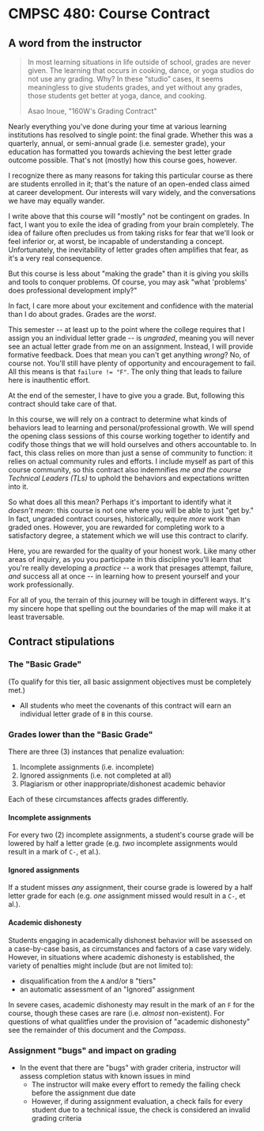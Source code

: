 # CMPSC 480: Course Contract

## A word from the instructor

> In most learning situations in life outside of school, grades are never given.
The learning that occurs in cooking, dance, or yoga studios
do not use any grading. Why? In these “studio” cases, it seems meaningless to
give students grades, and yet without any grades, those students get better at yoga, dance, and cooking.
>
> Asao Inoue, "160W's Grading Contract"

Nearly everything you've done during your time at various learning institutions has resolved to single point: the final grade. Whether this was a quarterly, annual, or semi-annual grade (i.e. semester grade), your education has formatted you towards achieving the best letter grade outcome possible. That's not (mostly) how this course goes, however.

I recognize there as many reasons for taking this particular course as there are students enrolled in it; that's the nature of an open-ended class aimed at career development. Our interests will vary widely, and the conversations we have may equally wander.

I write above that this course will "mostly" not be contingent on grades. In fact, I want you to exile the idea of grading from your brain completely. The idea of failure often precludes us from taking risks for fear that we'll look or feel inferior or, at worst, be incapable of understanding a concept. Unfortunately, the inevitability of letter grades often amplifies that fear, as it's a very real consequence.

But this course is less about "making the grade" than it is giving you skills and tools to conquer problems. Of course, you may ask "what 'problems' does professional development imply?"

In fact, I care more about your excitement and confidence with the material than I do about grades. Grades are the _worst_.

This semester -- at least up to the point where the college requires that I assign you an individual letter grade -- is _ungraded_, meaning you will never see an actual letter grade from me on an assignment. Instead, I will provide formative feedback. Does that mean you can't get anything _wrong_? No, of course not. You'll still have plenty of opportunity and encouragement to fail. All this means is that `failure != "F"`. The only thing that leads to failure here is inauthentic effort.

At the end of the semester, I have to give you a grade. But, following this contract should take care of that.

In this course, we will rely on a contract to determine what kinds of behaviors lead to learning and personal/professional growth. We will spend the opening class sessions of this course working together to identify and codify those things that we will hold ourselves and others accountable to. In fact, this class relies on more than just a sense of community to function: it relies on actual community rules and efforts. I include myself as part of this course community, so this contract also indemnifies _me and the course Technical Leaders (TLs)_ to uphold the behaviors and expectations written into it.

So what does all this mean? Perhaps it's important to identify what it _doesn't mean_: this course is not one where you will be able to just "get by." In fact, ungraded contract courses, historically, require _more_ work than graded ones. However, you are rewarded for completing work to a satisfactory degree, a statement which we will use this contract to clarify.

Here, you are rewarded for the quality of your honest work. Like many other areas of inquiry, as you you participate in this discipline you'll learn that you're really developing a _practice_ -- a work that presages attempt, failure, _and_ success all at once -- in learning how to present yourself and your work professionally.

For all of you, the terrain of this journey will be tough in different ways. It's my sincere hope that spelling out the boundaries of the map will make it at least traversable.

## Contract stipulations

### The "Basic Grade"

(To qualify for this tier, all basic assignment objectives must be completely met.)

* All students who meet the covenants of this contract will earn an individual letter grade of `B` in this course.

### Grades lower than the "Basic Grade"

There are three (3) instances that penalize evaluation:

1. Incomplete assignments (i.e. incomplete)
2. Ignored assignments (i.e. not completed at all)
3. Plagiarism or other inappropriate/dishonest academic behavior

Each of these circumstances affects grades differently.

#### Incomplete assignments

For every two (2) incomplete assignments, a student's course grade will be lowered by half a letter grade (e.g. _two_ incomplete assignments would result in a mark of `C-`, et al.).

#### Ignored assignments

If a student misses _any_ assignment, their course grade is lowered by a half letter grade for each (e.g. _one_ assignment missed would result in a `C-`, et al.).

#### Academic dishonesty

Students engaging in academically dishonest behavior will be assessed on a case-by-case basis, as circumstances and factors of a case vary widely. However, in situations where academic dishonesty is established, the variety of penalties might include (but are not limited to):

* disqualification from the `A` and/or `B` "tiers"
* an automatic assessment of an "Ignored" assignment

In severe cases, academic dishonesty may result in the mark of an `F` for the course, though these cases are rare (i.e. _almost_ non-existent). For questions of what qualitfies under the provision of "academic dishonesty" see the remainder of this document and the _Compass_.

### Assignment "bugs" and impact on grading

* In the event that there are "bugs" with grader criteria, instructor will assess completion status with known issues in mind
  * The instructor will make every effort to remedy the failing check before the assignment due date
  * However, if during assignment evaluation, a check fails for every student due to a technical issue, the check is considered an invalid grading criteria  

